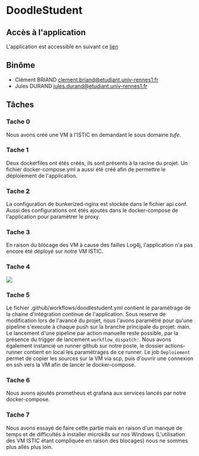 # DoodleStudent

## Accès à l'application
L'application est accessible en suivant ce [lien](http://tufe.diverse-team.fr:8085/)

## Binôme
* Clément BRIAND <clement.briand@etudiant.univ-rennes1.fr>
* Jules DURAND <jules.durand@etudiant.univ-rennes1.fr>

## Tâches
### Tache 0
Nous avons créé une VM à l'ISTIC en demandant le sous domaine _tufe_.
### Tache 1
Deux dockerfiles ont étés créés, ils sont présents à la racine du projet.
Un fichier docker-compose.yml a aussi été créé afin de permettre le déploiement de l'application.
### Tache 2
La configuration de bunkerized-nginx est stockée dans le fichier api.conf. Aussi des configurations ont étés ajoutés dans le docker-compose de l'application pour paramètrer le proxy.
### Tache 3
En raison du blocage des VM à cause des failles Log4j, l'application n'a pas encore été déployé sur notre VM ISTIC.
### Tache 4
![](C:\Users\User\IdeaProjects\doodlestudent\images\tache4.png)
### Tache 5
Le fichier .github/workflows/doodlestudent.yml contient le paramétrage de la chaine d'intégration continue de l'application.
Sous reserve de modification lors de l'avancé du projet, nous l'avons paramétré pour qu'une pipeline s'execute à chaque push sur la branche principale du projet: main. Le lancement d'une pipeline par action manuelle reste possible, par la présence du trigger de lancement `workflow_dispatch:`.
Nous avons également instancié un runner github sur notre poste, le dossier actions-runner contient en local les paramétrages de ce runner.
Le job `Deploiement` permet de copier les sources sur la VM via scp, puis d'ouvrir une connexion en ssh vers la VM afin de lancer le docker-compose.
### Tache 6
Nous avons ajoutés prometheus et grafana aux services lancés par notre docker-compose.
### Tache 7
Nous avons essayé de faire cette partie mais en raison d'un manque de temps et de difficultés à installer microk8s sur nos Windows (L'utilisation des VM ISTIC étant compliquée en raison des blocages) nous ne sommes plus allés plus loin.